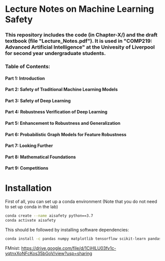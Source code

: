 # Lecture Notes on Machine Learning Safety

### This repository includes the code (in Chapter-X/) and the draft textbook (file "Lecture_Notes.pdf"). It is used in "COMP219: Advanced Artificial Intelligence" at the Univesity of Liverpool for second year undergraduate students. 

### Table of Contents:  

#### Part 1: Introduction
#### Part 2: Safety of Traditional Machine Learning Models
#### Part 3: Safety of Deep Learning
#### Part 4: Robustness Verification of Deep Learning
#### Part 5: Enhancement to Robustness and Generalization
#### Part 6: Probabilistic Graph Models for Feature Robustness
#### Part 7: Looking Further
#### Part 8: Mathematical Foundations
#### Part 9: Competitions


# Installation

First of all, you can set up a conda environment (Note that you do not need to set up conda in the lab)

```sh
conda create --name aisafety python==3.7
conda activate aisafety
```
This should be followed by installing software dependencies:
```sh
conda install -c pandas numpy matplotlib tensorflow scikit-learn pandas pytorch torchvision
```
FMnist: https://drive.google.com/file/d/1CiHlLU03fv1c-yqtnxXoNFcKos35bGoV/view?usp=sharing

